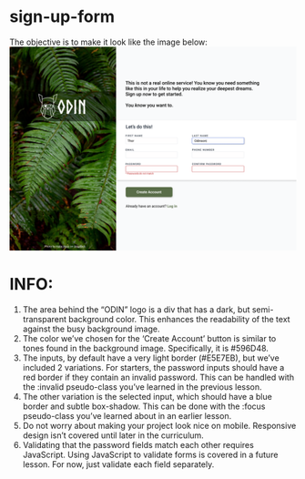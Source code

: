 # sign-up-form
The objective is to make it look like the image below:
![objective](./img/sign-up-form.png)
# INFO:
1. The area behind the “ODIN” logo is a div that has a dark, but semi-transparent background color. This enhances the readability of the text against the busy background image.
2. The color we’ve chosen for the ‘Create Account’ button is similar to tones found in the background image. Specifically, it is #596D48.
3. The inputs, by default have a very light border (#E5E7EB), but we’ve included 2 variations. For starters, the password inputs should have a red border if they contain an invalid password. This can be handled with the :invalid pseudo-class you’ve learned in the previous lesson.
4. The other variation is the selected input, which should have a blue border and subtle box-shadow. This can be done with the :focus pseudo-class you’ve learned about in an earlier lesson.
5. Do not worry about making your project look nice on mobile. Responsive design isn’t covered until later in the curriculum.
6. Validating that the password fields match each other requires JavaScript. Using JavaScript to validate forms is covered in a future lesson. For now, just validate each field separately.